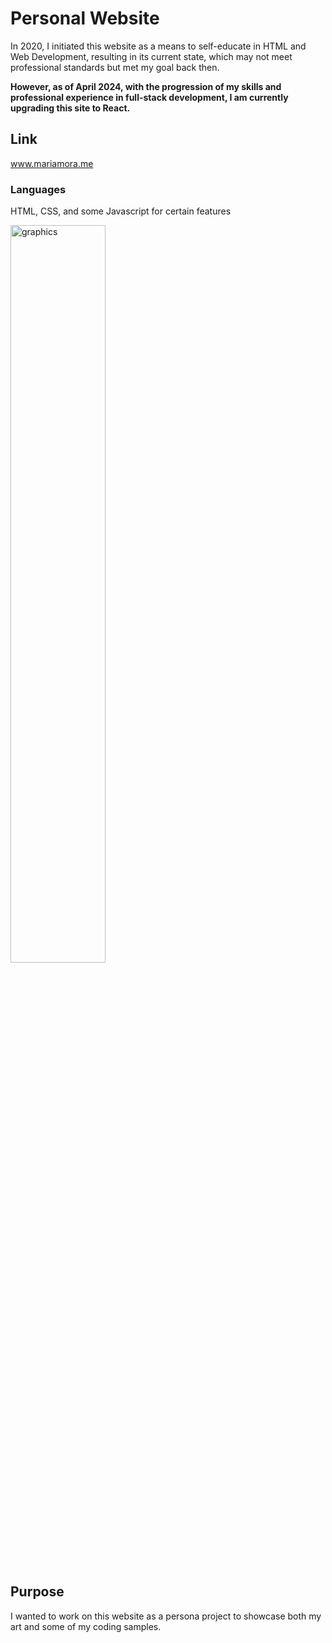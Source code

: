 # Personal Website
In 2020, I initiated this website as a means to self-educate in HTML and Web Development, resulting in its current state, which may not meet professional standards but met my goal back then. 

**However, as of April 2024, with the progression of my skills and professional experience in full-stack development, I am currently upgrading this site to React.**

## Link
www.mariamora.me

### Languages
HTML, CSS, and some Javascript for certain features

<img src="screenshot.png" alt="graphics" width="55%" />

## Purpose
I wanted to work on this website as a persona project to showcase both my art and some of my coding samples.
